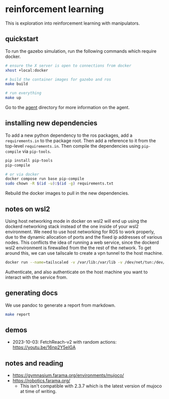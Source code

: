 # reinforcement learning

This is exploration into reinforcement learning with manipulators. 


## quickstart

To run the gazebo simulation, run the following commands which require docker.

```bash
# ensure the X server is open to connections from docker
xhost +local:docker

# build the container images for gazebo and ros
make build

# run everything
make up
```

Go to the [agent](agent/README.md) directory for more information on the agent.

## installing new dependencies

To add a new python dependency to the ros packages, add a `requirements.in` to the package root.
Then add a reference to it from the top-level `requirements.in`.
Then compile the dependencies using `pip-compile` via `pip-tools`.

```bash
pip install pip-tools
pip-compile

# or via docker
docker compose run base pip-compile
sudo chown -R $(id -u):$(id -g) requirements.txt
```

Rebuild the docker images to pull in the new dependencies.

## notes on wsl2

Using host networking mode in docker on wsl2 will end up using the dockerd networking stack instead of the one inside of your wsl2 environment.
We need to use host networking for ROS to work properly, due to the dynamic allocation of ports and the fixed ip addresses of various nodes.
This conflicts the idea of running a web service, since the dockerd wsl2 environment is firewalled from the the rest of the network.
To get around this, we can use tailscale to create a vpn tunnel to the host machine.

```bash
docker run --name=tailscaled -v /var/lib:/var/lib -v /dev/net/tun:/dev/net/tun --network=host --cap-add=NET_ADMIN --cap-add=NET_RAW tailscale/tailscale
```

Authenticate, and also authenticate on the host machine you want to interact with the service from.

## generating docs

We use pandoc to generate a report from markdown.

```bash
make report
```

## demos

- 2023-10-03: FetchReach-v2 with random actions: https://youtu.be/16np2Y5eIGA

## notes and reading

- https://gymnasium.farama.org/environments/mujoco/
- https://robotics.farama.org/
  - This isn't compatible with 2.3.7 which is the latest version of mujoco at time of writing.
